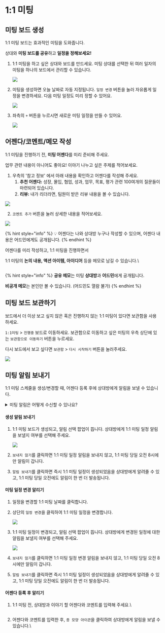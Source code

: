 # 1:1 미팅

## 미팅 보드 생성 <a href="#1on1-meeting-board" id="1on1-meeting-board"></a>

1:1 미팅 보드는 효과적인 미팅을 도와줍니다.

상대와 **미팅 보드를 공유**하고 **일정을 정해보세요!**

1.  1:1 미팅을 하고 싶은 상대와 보드를 만드세요. 미팅 상대를 선택한 뒤 여러 일자의 미팅을 하나의 보드에서 관리할 수 있습니다.

    ![](../.gitbook/assets/101.gif)
2.  미팅을 생성하면 오늘 날짜로 자동 지정됩니다. `일정 변경` 버튼을 눌러 자유롭게 일정을 변경하세요. 다음 미팅 일정도 미리 정할 수 있어요.

    ![](<../.gitbook/assets/\_ (1) (2).gif>)
3.  좌측의 `+` 버튼을 누르시면 새로운 미팅 일정을 만들 수 있어요.

    ![](<../.gitbook/assets/Untitled (2) (6).png>)



## 어젠다/코멘트/메모 작성 <a href="#1on1-agenda-comment-memo" id="1on1-agenda-comment-memo"></a>

1:1 미팅을 진행하기 전, **미팅 어젠다**를 미리 준비해 주세요.

업무 관련 내용이 아니어도 좋아요! 이야기 나누고 싶은 주제를 적어보세요.

1. 우측의 '참고 정보' 에서 아래 내용을 확인하고 어젠다를 작성해 주세요.
   1. **추천 어젠다:** 성장, 몰입, 협업, 성과, 업무, 목표, 평가 관련 100여개의 질문들이 마련되어 있습니다.
   2. **리뷰:** 내가 리더라면, 팀원이 받은 리뷰 내용을 볼 수 있습니다.

![](../.gitbook/assets/gif2.gif)

2. `코멘트 추가` 버튼을 눌러 상세한 내용을 적어보세요.

![](<../.gitbook/assets/\_ (2).gif>)

{% hint style="info" %}
💡 어젠다는 나와 상대방 누구나 작성할 수 있으며, 어젠다 내용은 어드민에게도 공개됩니다.
{% endhint %}

어젠다를 미리 작성하고, 1:1 미팅을 진행하면서

1:1 미팅의 **논의 내용, 액션 아이템, 아이디어** 등을 메모로 남길 수 있습니다.\


<figure><img src="../.gitbook/assets/image (161).png" alt=""><figcaption></figcaption></figure>

{% hint style="info" %}
**공유 메모**는 미팅 **상대방**과 **어드민**에게 공개됩니다.&#x20;

**비공개 메모**는 본인만 볼 수 있습니다. (어드민도 열람 불가)
{% endhint %}



## 미팅 보드 보관하기 <a href="#1on1-meeting-board-archive" id="1on1-meeting-board-archive"></a>

보드에서 더 이상 보고 싶지 않은 혹은 진행하지 않는 1:1 미팅이 있다면 보관함을 사용하세요.

`1:1미팅` > `진행중` 보드로 이동하세요. 보관함으로 이동하고 싶은 미팅의 우측 상단에 있는 `보관함으로 이동하기` 버튼을 누르세요.

다시 보드에서 보고 싶다면 `보관함` > `다시 시작하기` 버튼을 눌러주세요.

![](../.gitbook/assets/101\_.gif)

####

## 미팅 알림 보내기 <a href="#1on1-send-notification-to-your-peers" id="1on1-send-notification-to-your-peers"></a>

1:1 미팅 스케줄을 생성/변경할 때, 어젠다 등록 후에 상대방에게 알림을 보낼 수 있습니다.

<details>

<summary>미팅 알림은 어떻게 수신할 수 있나요?</summary>

1:1 미팅 알림은 총 3가지 경로를 통해 수신할 수 있습니다.

**(1) 레몬베이스 메인 페이지 알림**

<img src="../.gitbook/assets/스크린샷 2022-09-19 오후 10.31.56 (2).png" alt="" data-size="original">

**(2) 메일 알림**

<img src="../.gitbook/assets/스크린샷 2022-09-01 오후 5.46.46 (2).png" alt="" data-size="original">

**(3) 슬랙 알림 👉 슬랙 연동 시에만 적용됩니다. (참고:** [#undefined-1](../admin/setting/integration/slack.md#undefined-1 "mention"))

<img src="../.gitbook/assets/스크린샷 2022-08-31 오후 4.08.21 (2).png" alt="" data-size="original">

</details>

#### 생성 알림 보내기

1.  1:1 미팅 보드가 생성되고, 알림 선택 팝업이 뜹니다. 상대방에게 1:1 미팅 일정 알림을 보낼지 여부를 선택해 주세요.

    ![](<../.gitbook/assets/스크린샷 2022-09-01 오후 5.43.14 (2).png>)
2. `보내지 않기`를 클릭하면 1:1 미팅 일정 알림을 보내지 않고, 1:1 미팅 당일 오전 8시에만 알림이 갑니다.
3. `알림 보내기`를 클릭하면 즉시 1:1 미팅 일정이 생성되었음을 상대방에게 알려줄 수 있고, 1:1 미팅 당일 오전에도 알림이 한 번 더 발송됩니다.

#### 미팅 일정 변경 알리기

1. 일정을 변경할 1:1 미팅 날짜를 클릭합니다.
2.  상단의 `일정 변경`을 클릭하여 1:1 미팅 일정을 변경합니다.

    ![](<../.gitbook/assets/스크린샷 2022-09-01 오후 5.55.55 (2).png>)
3.  1:1 미팅 일정이 변경되고, 알림 선택 팝업이 뜹니다. 상대방에게 변경된 일정에 대한 알림을 보낼지 여부를 선택해 주세요.

    ![](<../.gitbook/assets/스크린샷 2022-09-01 오후 5.56.21 (2).png>)
4. `보내지 않기`를 클릭하면 1:1 미팅 일정 변경 알림을 보내지 않고, 1:1 미팅 당일 오전 8시에만 알림이 갑니다.
5. `알림 보내기`를 클릭하면 즉시 1:1 미팅 일정이 생성되었음을 상대방에게 알려줄 수 있고, 1:1 미팅 당일 오전에도 알림이 한 번 더 발송됩니다.

#### 어젠다 등록 후 알리기

1.  1:1 미팅 전, 상대방과 이야기 할 어젠다와 코멘트를 입력해 주세요.\


    <figure><img src="../.gitbook/assets/image (118).png" alt=""><figcaption></figcaption></figure>
2.  어젠다와 코멘트를 입력한 후, `종 모양 아이콘`을 클릭하여 상대방에게 알림을 보낼 수 있습니다.\


    <figure><img src="../.gitbook/assets/image (50).png" alt=""><figcaption></figcaption></figure>
